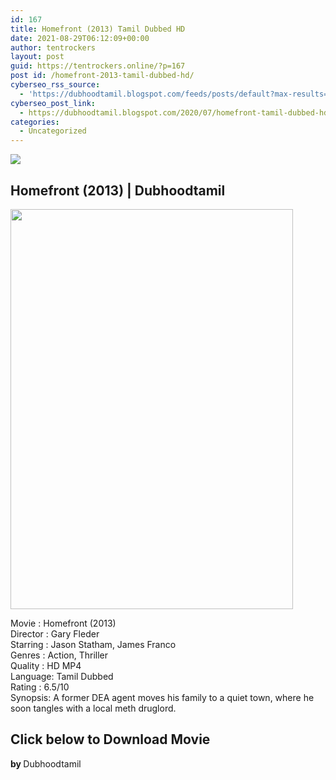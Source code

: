 ```yaml
---
id: 167
title: Homefront (2013) Tamil Dubbed HD
date: 2021-08-29T06:12:09+00:00
author: tentrockers
layout: post
guid: https://tentrockers.online/?p=167
post id: /homefront-2013-tamil-dubbed-hd/
cyberseo_rss_source:
  - 'https://dubhoodtamil.blogspot.com/feeds/posts/default?max-results=150&start-index=151'
cyberseo_post_link:
  - https://dubhoodtamil.blogspot.com/2020/07/homefront-tamil-dubbed-hd.html
categories:
  - Uncategorized
---
```

<div class="media_block">
  <img src="https://1.bp.blogspot.com/-fuV24TF2LpI/Xw3LXbe0h2I/AAAAAAAABt4/plEzJ1g9h2073Ubg18Hy9g9QvaMh9rWRACNcBGAsYHQ/s72-c/unnamed%2B%25281%2529.jpg" class="media_thumbnail" />
</div>

<div dir="ltr" trbidi="on" readability="11.136246786632">
  <h2>
    <span>Homefront (2013) | Dubhoodtamil</span>
  </h2>
  
  <div class="separator">
    <a href="https://1.bp.blogspot.com/-fuV24TF2LpI/Xw3LXbe0h2I/AAAAAAAABt4/plEzJ1g9h2073Ubg18Hy9g9QvaMh9rWRACNcBGAsYHQ/s1600/unnamed%2B%25281%2529.jpg" imageanchor="1"><img loading="lazy" border="0" data-original-height="512" data-original-width="362" height="640" src="https://1.bp.blogspot.com/-fuV24TF2LpI/Xw3LXbe0h2I/AAAAAAAABt4/plEzJ1g9h2073Ubg18Hy9g9QvaMh9rWRACNcBGAsYHQ/s640/unnamed%2B%25281%2529.jpg" width="452" /></a>
  </div>
  
  <p>
    Movie<span> </span>:<span> </span>Homefront (2013)<br />Director<span> </span>:<span> </span>Gary Fleder<br />Starring<span> </span>:<span> </span>Jason Statham, James Franco<br />Genres<span> </span>:<span> </span>Action, Thriller<br />Quality<span> </span>:<span> </span>HD MP4<br />Language:<span> </span>Tamil Dubbed<br />Rating<span> </span>:<span> </span>6.5/10<br />Synopsis: A former DEA agent moves his family to a quiet town, where he soon tangles with a local meth druglord.
  </p>
  
  <h2>
    <span>Click below to Download Movie</span>
  </h2>
  
  <p>
    <span><b>by </b>Dubhoodtamil</span>
  </p></p>
</div>